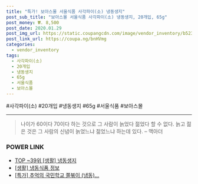 ```yaml
--- 
title: "특가! 보아스몰 서울식품 사각파이(소) 냉동생지" 
post_sub_title: "보아스몰 서울식품 사각파이(소) 냉동생지, 20개입, 65g" 
post_money: ₩. 8,500 
post_date: 2020.01.29 
post_img_url: https://static.coupangcdn.com/image/vendor_inventory/b523/103eb4d0d625f5aa6d01d31c46e6b43038beb80f0eb89f937abf2422b6a9.jpg 
post_link_url: https://coupa.ng/bnHVmg 
categories: 
  - vendor_inventory 
tags: 
  - 사각파이(소) 
  - 20개입 
  - 냉동생지 
  - 65g 
  - 서울식품 
  - 보아스몰 
--- 
```

  #사각파이(소) #20개입 #냉동생지 #65g #서울식품 #보아스몰 
<hr> 

> 나이가 60이다 70이다 하는 것으로 그 사람이 늙었다 젊었다 할 수 없다. 늙고 젊은 것은 그 사람의 신념이 늙었느냐 젊었느냐 하는데 있다. – 맥아더 


### POWER LINK

* <a href="https://blog.naver.com/an0733/221788731825" target="_blank"> TOP ~39위 [생활] 냉동생지</a>
* <a href="https://blog.naver.com/sakai111/221756824720" target="_blank"> [생활] 냉동식품 정보 </a>
* <a href="https://blog.naver.com/an0733/221786903072" target="_blank">[특가] 추억의 국민학교 쫄볶이 (냉동)...</a>
